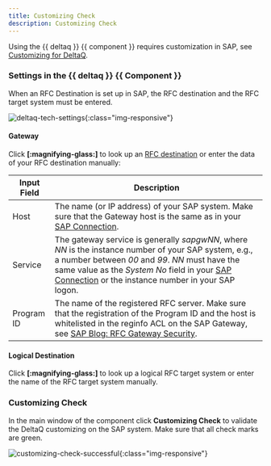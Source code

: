 ```yaml
---
title: Customizing Check
description: Customizing Check
---
```



Using the {{ deltaq }} {{ component }} requires customization in SAP, see [Customizing for DeltaQ](../sap-customizing/customizing-for-deltaq).

### Settings in the {{ deltaq }} {{ Component }}

When an RFC Destination is set up in SAP, the RFC destination and the RFC target system must be entered.

![deltaq-tech-settings](../../assets/images/documentation/components/deltaq/deltaq-tech-settings.png){:class="img-responsive"}

#### Gateway

Click **[:magnifying-glass:]** to look up an [RFC destination](../setup-in-sap/customization-for-deltaq.md) or enter the data of your RFC destination manually:

| Input Field | Description |
|---|-------------|
| Host| The name (or IP address) of your SAP system. Make sure that the Gateway host is the same as in your [SAP Connection](../sap-connection/index.md).
| Service | The gateway service is generally *sapgwNN*, where *NN* is the instance number of your SAP system, e.g., a number between *00* and *99*. *NN* must have the same value as the *System No* field in your [SAP Connection](../sap-connection/index.md) or the instance number in your SAP logon.| 
| Program ID | The name of the registered RFC server. Make sure that the registration of the Program ID and the host is whitelisted in the reginfo ACL on the SAP Gateway, see [SAP Blog: RFC Gateway Security](https://blogs.sap.com/2021/01/26/rfc-gateway-security-part-1-basic-understanding/). |

#### Logical Destination
Click **[:magnifying-glass:]** to look up a logical RFC target system or enter the name of the RFC target system manually.

### Customizing Check

In the main window of the component click **Customizing Check** to validate the DeltaQ customizing on the SAP system.
Make sure that all check marks are green. 

![customizing-check-successful](../../assets/images/documentation/components/deltaq/customizing-check-successfull.png){:class="img-responsive"}